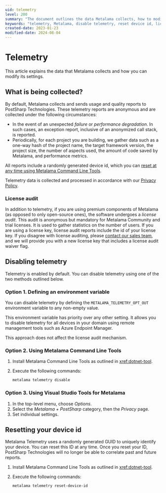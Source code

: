 ```yaml
---
uid: telemetry
level: 200
summary: "The document outlines the data Metalama collects, how to modify its settings, and how to disable telemetry or reset the device id. It also explains the conditions for license auditing."
keywords: "telemetry, Metalama, disable telemetry, reset device id, license audit, Metalama Command Line Tools, environment variable, Visual Studio Tools, performance degradation, exception report"
created-date: 2023-01-23
modified-date: 2024-08-04
---
```


# Telemetry

This article explains the data that Metalama collects and how you can modify its settings.

## What is being collected?

By default, Metalama collects and sends usage and quality reports to PostSharp Technologies. These telemetry reports are anonymous and are collected under the following circumstances:

- In the event of an unexpected _failure_ or _performance degradation_. In such cases, an exception report, inclusive of an anonymized call stack, is reported.
- Periodically, for each project you are building, we gather data such as a one-way hash of the project name, the target framework version, the project size, the number of aspects used, the amount of code saved by Metalama, and performance metrics.

All reports include a randomly generated device id, which you can [reset at any time using Metalama Command Line Tools](#resetting-your-device-id).

Telemetry data is collected and processed in accordance with our [Privacy Policy](https://www.postsharp.net/company/legal/privacy-policy).

### License audit

In addition to telemetry, if you are using premium components of Metalama (as opposed to only open-source ones), the software undergoes a _license audit_. This audit is anonymous but mandatory for Metalama Community and trial licenses. It is used to gather statistics on the number of users. If you are using a license key, license audit reports include the id of your license key. If you disagree with license auditing, please [contact our sales team](mailto:hello@postsharp.net), and we will provide you with a new license key that includes a license audit waiver flag.

## Disabling telemetry

Telemetry is enabled by default. You can disable telemetry using one of the two methods outlined below.

### Option 1. Defining an environment variable

You can disable telemetry by defining the `METALAMA_TELEMETRY_OPT_OUT` environment variable to any non-empty value.

This environment variable has priority over any other setting. It allows you to disable telemetry for all devices in your domain using remote management tools such as Azure Endpoint Manager.

This approach does not affect the license audit mechanism.

### Option 2. Using Metalama Command Line Tools

1. Install Metalama Command Line Tools as outlined in <xref:dotnet-tool>.
2. Execute the following commands:

   ```powershell
   metalama telemetry disable
   ```

### Option 3. Using Visual Studio Tools for Metalama

1. In the top-level menu, choose _Options_.
2. Select the _Metalama + PostSharp_ category, then the _Privacy_ page.
3. Set individual settings.

## Resetting your device id

Metalama Telemetry uses a randomly generated GUID to uniquely identify your device. You can reset this ID at any time. Once you reset your ID, PostSharp Technologies will no longer be able to correlate past and future reports.

1. Install Metalama Command Line Tools as outlined in <xref:dotnet-tool>.
2. Execute the following commands:

   ```powershell
   metalama telemetry reset-device-id
   ```




